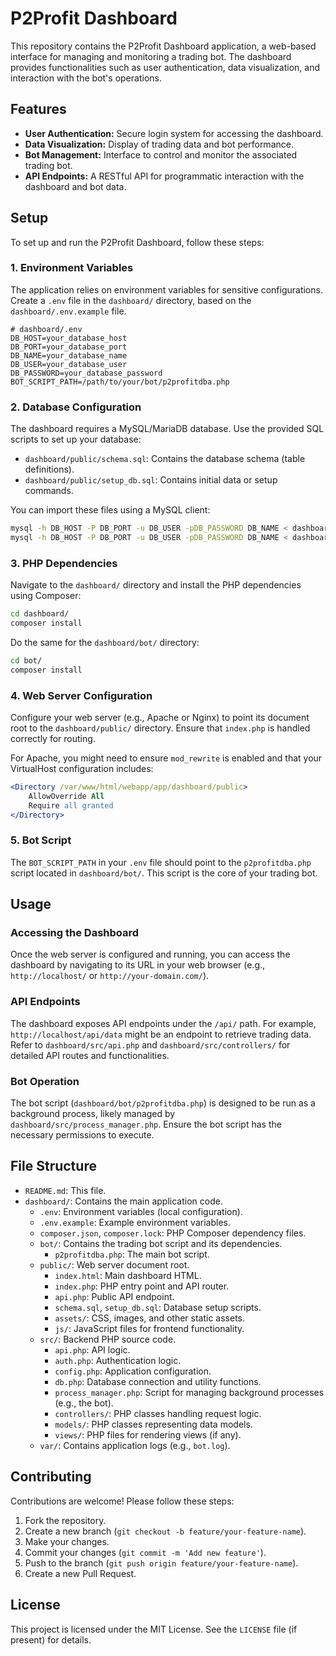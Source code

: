 # P2Profit Dashboard

This repository contains the P2Profit Dashboard application, a web-based interface for managing and monitoring a trading bot. The dashboard provides functionalities such as user authentication, data visualization, and interaction with the bot's operations.

## Features

*   **User Authentication:** Secure login system for accessing the dashboard.
*   **Data Visualization:** Display of trading data and bot performance.
*   **Bot Management:** Interface to control and monitor the associated trading bot.
*   **API Endpoints:** A RESTful API for programmatic interaction with the dashboard and bot data.

## Setup

To set up and run the P2Profit Dashboard, follow these steps:

### 1. Environment Variables

The application relies on environment variables for sensitive configurations. Create a `.env` file in the `dashboard/` directory, based on the `dashboard/.env.example` file.

```
# dashboard/.env
DB_HOST=your_database_host
DB_PORT=your_database_port
DB_NAME=your_database_name
DB_USER=your_database_user
DB_PASSWORD=your_database_password
BOT_SCRIPT_PATH=/path/to/your/bot/p2profitdba.php
```

### 2. Database Configuration

The dashboard requires a MySQL/MariaDB database. Use the provided SQL scripts to set up your database:

*   `dashboard/public/schema.sql`: Contains the database schema (table definitions).
*   `dashboard/public/setup_db.sql`: Contains initial data or setup commands.

You can import these files using a MySQL client:

```bash
mysql -h DB_HOST -P DB_PORT -u DB_USER -pDB_PASSWORD DB_NAME < dashboard/public/schema.sql
mysql -h DB_HOST -P DB_PORT -u DB_USER -pDB_PASSWORD DB_NAME < dashboard/public/setup_db.sql
```

### 3. PHP Dependencies

Navigate to the `dashboard/` directory and install the PHP dependencies using Composer:

```bash
cd dashboard/
composer install
```

Do the same for the `dashboard/bot/` directory:

```bash
cd bot/
composer install
```

### 4. Web Server Configuration

Configure your web server (e.g., Apache or Nginx) to point its document root to the `dashboard/public/` directory. Ensure that `index.php` is handled correctly for routing.

For Apache, you might need to ensure `mod_rewrite` is enabled and that your VirtualHost configuration includes:

```apache
<Directory /var/www/html/webapp/app/dashboard/public>
    AllowOverride All
    Require all granted
</Directory>
```

### 5. Bot Script

The `BOT_SCRIPT_PATH` in your `.env` file should point to the `p2profitdba.php` script located in `dashboard/bot/`. This script is the core of your trading bot.

## Usage

### Accessing the Dashboard

Once the web server is configured and running, you can access the dashboard by navigating to its URL in your web browser (e.g., `http://localhost/` or `http://your-domain.com/`).

### API Endpoints

The dashboard exposes API endpoints under the `/api/` path. For example, `http://localhost/api/data` might be an endpoint to retrieve trading data. Refer to `dashboard/src/api.php` and `dashboard/src/controllers/` for detailed API routes and functionalities.

### Bot Operation

The bot script (`dashboard/bot/p2profitdba.php`) is designed to be run as a background process, likely managed by `dashboard/src/process_manager.php`. Ensure the bot script has the necessary permissions to execute.

## File Structure

*   `README.md`: This file.
*   `dashboard/`: Contains the main application code.
    *   `.env`: Environment variables (local configuration).
    *   `.env.example`: Example environment variables.
    *   `composer.json`, `composer.lock`: PHP Composer dependency files.
    *   `bot/`: Contains the trading bot script and its dependencies.
        *   `p2profitdba.php`: The main bot script.
    *   `public/`: Web server document root.
        *   `index.html`: Main dashboard HTML.
        *   `index.php`: PHP entry point and API router.
        *   `api.php`: Public API endpoint.
        *   `schema.sql`, `setup_db.sql`: Database setup scripts.
        *   `assets/`: CSS, images, and other static assets.
        *   `js/`: JavaScript files for frontend functionality.
    *   `src/`: Backend PHP source code.
        *   `api.php`: API logic.
        *   `auth.php`: Authentication logic.
        *   `config.php`: Application configuration.
        *   `db.php`: Database connection and utility functions.
        *   `process_manager.php`: Script for managing background processes (e.g., the bot).
        *   `controllers/`: PHP classes handling request logic.
        *   `models/`: PHP classes representing data models.
        *   `views/`: PHP files for rendering views (if any).
    *   `var/`: Contains application logs (e.g., `bot.log`).

## Contributing

Contributions are welcome! Please follow these steps:

1.  Fork the repository.
2.  Create a new branch (`git checkout -b feature/your-feature-name`).
3.  Make your changes.
4.  Commit your changes (`git commit -m 'Add new feature'`).
5.  Push to the branch (`git push origin feature/your-feature-name`).
6.  Create a new Pull Request.

## License

This project is licensed under the MIT License. See the `LICENSE` file (if present) for details.
